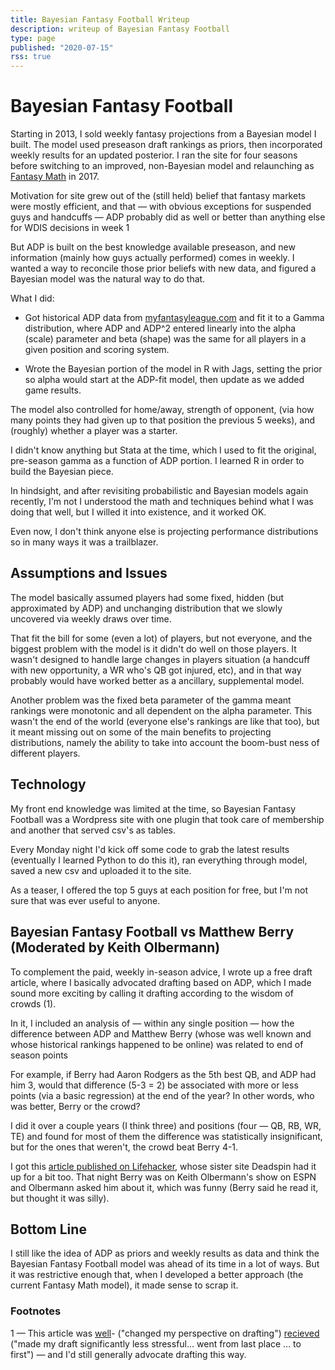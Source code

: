 ```yaml
---
title: Bayesian Fantasy Football Writeup
description: writeup of Bayesian Fantasy Football
type: page
published: "2020-07-15"
rss: true
---
```


# Bayesian Fantasy Football
Starting in 2013, I sold weekly fantasy projections from a Bayesian model I
built. The model used preseason draft rankings as priors, then incorporated
weekly results for an updated posterior. I ran the site for four seasons before
switching to an improved, non-Bayesian model and relaunching as [Fantasy
Math](https://fantasymath.com) in 2017.

Motivation for site grew out of the (still held) belief that fantasy markets
were mostly efficient, and that — with obvious exceptions for suspended guys
and handcuffs — ADP probably did as well or better than anything else for WDIS
decisions in week 1

But ADP is built on the best knowledge available preseason, and new information
(mainly how guys actually performed) comes in weekly. I wanted a way to
reconcile those prior beliefs with new data, and figured a Bayesian model was
the natural way to do that.

What I did:

- Got historical ADP data from [myfantasyleague.com](https://myfantasyleague.com) and fit it to a Gamma distribution, where ADP and ADP^2 entered linearly into the alpha (scale) parameter and beta (shape) was the same for all players in a given position and scoring system.

- Wrote the Bayesian portion of the model in R with Jags, setting the prior so alpha would start at the ADP-fit model, then update as we added game results.

The model also controlled for home/away, strength of opponent, (via how many
points they had given up to that position the previous 5 weeks), and (roughly)
whether a player was a starter.

I didn't know anything but Stata at the time, which I used to fit the original,
pre-season gamma as a function of ADP portion. I learned R in order to build
the Bayesian piece.

In hindsight, and after revisiting probabilistic and Bayesian models again
recently, I'm not I understood the math and techniques behind what I was doing
that well, but I willed it into existence, and it worked OK.

Even now, I don't think anyone else is projecting performance distributions so
in many ways it was a trailblazer.

## Assumptions and Issues
The model basically assumed players had some fixed, hidden (but approximated
by ADP) and unchanging distribution that we slowly uncovered via weekly draws
over time.

That fit the bill for some (even a lot) of players, but not everyone, and the
biggest problem with the model is it didn't do well on those players. It wasn't
designed to handle large changes in players situation (a handcuff with new
opportunity, a WR who's QB got injured, etc), and in that way probably would
have worked better as a ancillary, supplemental model.

Another problem was the fixed beta parameter of the gamma meant rankings were
monotonic and all dependent on the alpha parameter. This wasn't the end of the
world (everyone else's rankings are like that too), but it meant missing out on
some of the main benefits to projecting distributions, namely the ability to
take into account the boom-bust ness of different players.

## Technology
My front end knowledge was limited at the time, so Bayesian Fantasy Football
was a Wordpress site with one plugin that took care of membership and another
that served csv's as tables.

Every Monday night I'd kick off some code to grab the latest results
(eventually I learned Python to do this it), ran everything through model,
saved a new csv and uploaded it to the site.

As a teaser, I offered the top 5 guys at each position for free, but I'm not
sure that was ever useful to anyone.

## Bayesian Fantasy Football vs Matthew Berry (Moderated by Keith Olbermann)
To complement the paid, weekly in-season advice, I wrote up a free draft
article, where I basically advocated drafting based on ADP, which I made sound
more exciting by calling it drafting according to the wisdom of crowds (1).

In it, I included an analysis of — within any single position — how the
difference between ADP and Matthew Berry (whose was well known and whose
historical rankings happened to be online) was related to end of season points

For example, if Berry had Aaron Rodgers as the 5th best QB, and ADP had him 3,
would that difference (5-3 = 2) be associated with more or less points (via a
basic regression) at the end of the year? In other words, who was better, Berry
or the crowd?

I did it over a couple years (I think three) and positions (four — QB, RB, WR,
TE) and found for most of them the difference was statistically insignificant,
but for the ones that weren't, the crowd beat Berry 4-1.

I got this [article published on
Lifehacker](http://lifehacker.com/use-the-wisdom-of-crowds-to-draft-the-best-fantasy-foot-1617837803),
whose sister site Deadspin had it up for a bit too. That night Berry was on
Keith Olbermann's show on ESPN and Olbermann asked him about it, which was funny
(Berry said he read it, but thought it was silly).

## Bottom Line
I still like the idea of ADP as priors and weekly results as data and think
the Bayesian Fantasy Football model was ahead of its time in a lot of ways.
But it was restrictive enough that, when I developed a better approach (the
current Fantasy Math model), it made sense to scrap it.

### Footnotes
1 — This article was
[well](https://www.reddit.com/r/fantasyfootball/comments/1pvy2t/would_like_to_take_time_to_credit_my_1st_place_72/)-
("changed my perspective on drafting") [recieved](https://www.reddit.com/r/fantasyfootball/comments/3dgfug/last_year_someone_led_me_to_a_great_drafting/) 
("made my draft significantly less stressful... went from last place ... to first") —
and I'd still generally advocate drafting this way.


<comments/>

